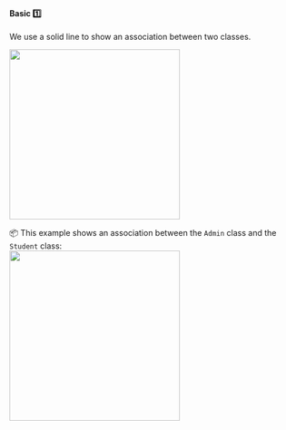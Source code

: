 <div id="title">

#### Basic :one:

</div>

<div id="body">

We use a solid line to show an association between two classes.

<img src="{{baseUrl}}/uml/classDiagrams/associations/basic/images/notation.png" width="300" />
<p/>

<tip-box> 

:package: This example shows an association between the `Admin` class and the `Student` class:<br>
<img src="{{baseUrl}}/uml/classDiagrams/associations/basic/images/example.png" width="300" />


</tip-box>

</div>

<div id="extras">
</div>

</div>
